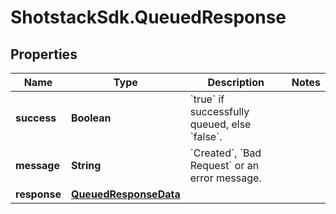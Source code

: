 # ShotstackSdk.QueuedResponse

## Properties

Name | Type | Description | Notes
------------ | ------------- | ------------- | -------------
**success** | **Boolean** | &#x60;true&#x60; if successfully queued, else &#x60;false&#x60;. | 
**message** | **String** | &#x60;Created&#x60;, &#x60;Bad Request&#x60; or an error message. | 
**response** | [**QueuedResponseData**](QueuedResponseData.md) |  | 


